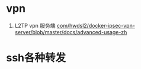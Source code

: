 # vpn

1. L2TP vpn 服务端 [com/hwdsl2/docker-ipsec-vpn-server/blob/master/docs/advanced-usage-zh](https://github.com/hwdsl2/docker-ipsec-vpn-server/blob/master/docs/advanced-usage-zh.md#%E6%8C%87%E5%AE%9A-vpn-%E6%9C%8D%E5%8A%A1%E5%99%A8%E7%9A%84%E5%85%AC%E6%9C%89-ip)

# ssh各种转发
